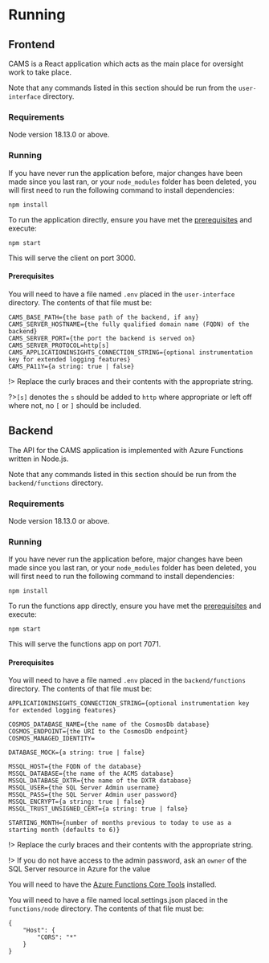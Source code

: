 # Running

## Frontend

CAMS is a React application which acts as the main place for oversight work to take place.

Note that any commands listed in this section should be run from the `user-interface` directory.

### <a id="frontend-requirements"></a>Requirements

Node version 18.13.0 or above.

### <a id="frontend-running"></a>Running

If you have never run the application before, major changes have been made since you last ran, or
your `node_modules` folder has been deleted, you will first need to run the following command to
install dependencies:

```shell
npm install
```

To run the application directly, ensure you have met the [prerequisites](#frontend-prerequisites)
and execute:

```shell
npm start
```

This will serve the client on port 3000.

#### <a id="frontend-prerequisites"></a>Prerequisites

You will need to have a file named `.env` placed in the `user-interface` directory. The contents of
that file must be:

```
CAMS_BASE_PATH={the base path of the backend, if any}
CAMS_SERVER_HOSTNAME={the fully qualified domain name (FQDN) of the backend}
CAMS_SERVER_PORT={the port the backend is served on}
CAMS_SERVER_PROTOCOL=http[s]
CAMS_APPLICATIONINSIGHTS_CONNECTION_STRING={optional instrumentation key for extended logging features}
CAMS_PA11Y={a string: true | false}
```

!> Replace the curly braces and their contents with the appropriate string.

?>`[s]` denotes the `s` should be added to `http` where appropriate or left off where not, no `[` or
`]` should be included.

## Backend

The API for the CAMS application is implemented with Azure Functions written in Node.js.

Note that any commands listed in this section should be run from the `backend/functions` directory.

### <a id="backend-requirements"></a>Requirements

Node version 18.13.0 or above.

### <a id="backend-running"></a>Running

If you have never run the application before, major changes have been made since you last ran, or
your `node_modules` folder has been deleted, you will first need to run the following command to
install dependencies:

```shell
npm install
```

To run the functions app directly, ensure you have met the [prerequisites](#backend-prerequisites)
and execute:

```shell
npm start
```

This will serve the functions app on port 7071.

#### <a id="backend-prerequisites"></a>Prerequisites

You will need to have a file named `.env` placed in the `backend/functions` directory. The contents
of that file must be:

```
APPLICATIONINSIGHTS_CONNECTION_STRING={optional instrumentation key for extended logging features}

COSMOS_DATABASE_NAME={the name of the CosmosDb database}
COSMOS_ENDPOINT={the URI to the CosmosDb endpoint}
COSMOS_MANAGED_IDENTITY=

DATABASE_MOCK={a string: true | false}

MSSQL_HOST={the FQDN of the database}
MSSQL_DATABASE={the name of the ACMS database}
MSSQL_DATABASE_DXTR={the name of the DXTR database}
MSSQL_USER={the SQL Server Admin username}
MSSQL_PASS={the SQL Server Admin user password}
MSSQL_ENCRYPT={a string: true | false}
MSSQL_TRUST_UNSIGNED_CERT={a string: true | false}

STARTING_MONTH={number of months previous to today to use as a starting month (defaults to 6)}
```

!> Replace the curly braces and their contents with the appropriate string.

!> If you do not have access to the admin password, ask an `owner` of the SQL Server resource in
Azure for the value

You will need to have the
[Azure Functions Core Tools](https://learn.microsoft.com/en-us/azure/azure-functions/functions-run-local?tabs=v4%2Cmacos%2Ccsharp%2Cportal%2Cbash#install-the-azure-functions-core-tools)
installed.

You will need to have a file named local.settings.json placed in the `functions/node` directory. The
contents of that file must be:

```
{
    "Host": {
        "CORS": "*"
    }
}
```
